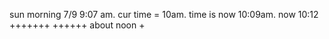 sun morning 7/9 9:07 am. cur time = 10am. time is now 10:09am. now 10:12 +++++++ ++++++
about noon +